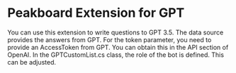 # Peakboard Extension for GPT
You can use this extension to write questions to GPT 3.5.
The data source provides the answers from GPT.
For the token parameter, you need to provide an AccessToken from GPT. You can obtain this in the API section of OpenAI.
In the GPTCustomList.cs class, the role of the bot is defined. This can be adjusted.